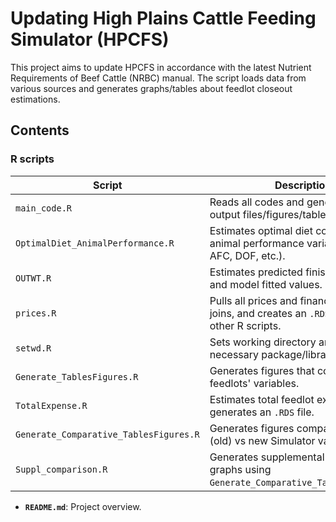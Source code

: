 # Updating High Plains Cattle Feeding Simulator (HPCFS)

This project aims to update HPCFS in accordance with the latest Nutrient Requirements of Beef Cattle (NRBC) manual. The script loads data from various sources and generates graphs/tables about feedlot closeout estimations. 



## Contents

### R scripts

| Script                         | Description                                                                 |
|--------------------------------|-----------------------------------------------------------------------------|
| `main_code.R`                  | Reads all codes and generates final output files/figures/tables.            |
| `OptimalDiet_AnimalPerformance.R` | Estimates optimal diet composition and animal performance variables (ADG, AFC, DOF, etc.). |
| `OUTWT.R`                      | Estimates predicted finishing weights and model fitted values.              |
| `prices.R`                     | Pulls all prices and finance variables, joins, and creates an `.RDS` file used for other R scripts. |
| `setwd.R`                      | Sets working directory and loads all necessary package/libraries.           |
| `Generate_TablesFigures.R`     | Generates figures that compare feedlots' variables.                         |
| `TotalExpense.R`               | Estimates total feedlot expenses and generates an `.RDS` file.              |
| `Generate_Comparative_TablesFigures.R` | Generates figures comparing previous (old) vs new Simulator variables. |
| `Suppl_comparison.R`           | Generates supplemental comparative graphs using `Generate_Comparative_TablesFigures.R`. |

- **`README.md`**: Project overview.




